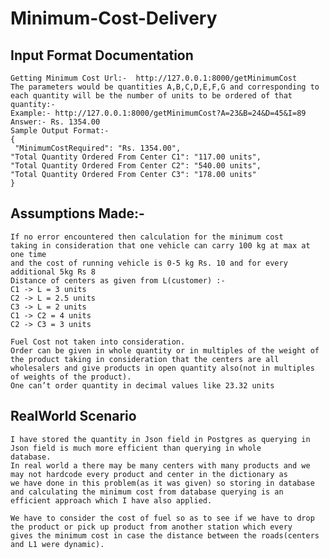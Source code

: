 # Minimum-Cost-Delivery

## Input Format Documentation

    Getting Minimum Cost Url:-  http://127.0.0.1:8000/getMinimumCost
    The parameters would be quantities A,B,C,D,E,F,G and corresponding to each quantity will be the number of units to be ordered of that       quantity:-
    Example:- http://127.0.0.1:8000/getMinimumCost?A=23&B=24&D=45&I=89
    Answer:- Rs. 1354.00
    Sample Output Format:- 
    {
     "MinimumCostRequired": "Rs. 1354.00",
    "Total Quantity Ordered From Center C1": "117.00 units",
    "Total Quantity Ordered From Center C2": "540.00 units",
    "Total Quantity Ordered From Center C3": "178.00 units"
    }


## Assumptions Made:-
    If no error encountered then calculation for the minimum cost
    taking in consideration that one vehicle can carry 100 kg at max at one time
    and the cost of running vehicle is 0-5 kg Rs. 10 and for every additional 5kg Rs 8
    Distance of centers as given from L(customer) :- 
    C1 -> L = 3 units
    C2 -> L = 2.5 units
    C3 -> L = 2 units
    C1 -> C2 = 4 units
    C2 -> C3 = 3 units
    
    Fuel Cost not taken into consideration.
    Order can be given in whole quantity or in multiples of the weight of the product taking in consideration that the centers are all       wholesalers and give products in open quantity also(not in multiples of weights of the product).
    One can’t order quantity in decimal values like 23.32 units


## RealWorld Scenario
    I have stored the quantity in Json field in Postgres as querying in Json field is much more efficient than querying in whole             database.
    In real world a there may be many centers with many products and we may not hardcode every product and center in the dictionary as       we have done in this problem(as it was given) so storing in database and calculating the minimum cost from database querying is an       efficient approach which I have also applied.

    We have to consider the cost of fuel so as to see if we have to drop the product or pick up product from another station which every     gives the minimum cost in case the distance between the roads(centers and L1 were dynamic).
